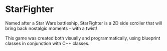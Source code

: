 # StarFighter


Named after a Star Wars battleship, StarFighter is a 2D side scroller that will bring back nostalgic moments - with a twist!

This game was created both visually and programmatically, using blueprint classes in conjunction with C++ classes.
